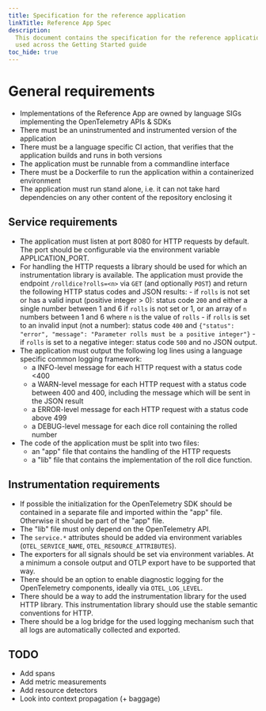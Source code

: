 ```yaml
---
title: Specification for the reference application
linkTitle: Reference App Spec
description:
  This document contains the specification for the reference application that is
  used across the Getting Started guide
toc_hide: true
---
```


# General requirements

- Implementations of the Reference App are owned by language SIGs implementing
  the OpenTelemetry APIs & SDKs
- There must be an uninstrumented and instrumented version of the application
- There must be a language specific CI action, that verifies that the
  application builds and runs in both versions
- The application must be runnable from a commandline interface
- There must be a Dockerfile to run the application within a containerized
  environment
- The application must run stand alone, i.e. it can not take hard dependencies
  on any other content of the repository enclosing it

## Service requirements

- The application must listen at port 8080 for HTTP requests by default. The
  port should be configurable via the environment variable APPLICATION_PORT.
- For handling the HTTP requests a library should be used for which an
  instrumentation library is available. The application must provide the
  endpoint `/rolldice?rolls=<n>` via `GET` (and optionally `POST`) and return
  the following HTTP status codes and JSON results: - if `rolls` is not set or
  has a valid input (positive integer > 0): status code `200` and either a
  single number between 1 and 6 if `rolls` is not set or 1, or an array of `n`
  numbers between 1 and 6 where `n` is the value of `rolls` - if `rolls` is set
  to an invalid input (not a number): status code `400` and
  `{"status": "error", "message": "Parameter rolls must be a positive integer"}` -
  if `rolls` is set to a negative integer: status code `500` and no JSON output.
- The application must output the following log lines using a language specific
  common logging framework:
  - a INFO-level message for each HTTP request with a status code <400
  - a WARN-level message for each HTTP request with a status code between 400
    and 400, including the message which will be sent in the JSON result
  - a ERROR-level message for each HTTP request with a status code above 499
  - a DEBUG-level message for each dice roll containing the rolled number
- The code of the application must be split into two files:
  - an "app" file that contains the handling of the HTTP requests
  - a "lib" file that contains the implementation of the roll dice function.

## Instrumentation requirements

- If possible the initialization for the OpenTelemetry SDK should be contained
  in a separate file and imported within the "app" file. Otherwise it should be
  part of the "app" file.
- The "lib" file must only depend on the OpenTelemetry API.
- The `service.*` attributes should be added via environment variables
  (`OTEL_SERVICE_NAME`, `OTEL_RESOURCE_ATTRIBUTES`).
- The exporters for all signals should be set via environment variables. At a
  minimum a console output and OTLP export have to be supported that way.
- There should be an option to enable diagnostic logging for the OpenTelemetry
  components, ideally via `OTEL_LOG_LEVEL`.
- There should be a way to add the instrumentation library for the used HTTP
  library. This instrumentation library should use the stable semantic
  conventions for HTTP.
- There should be a log bridge for the used logging mechanism such that all logs
  are automatically collected and exported.

## TODO

- Add spans
- Add metric measurements
- Add resource detectors
- Look into context propagation (+ baggage)
